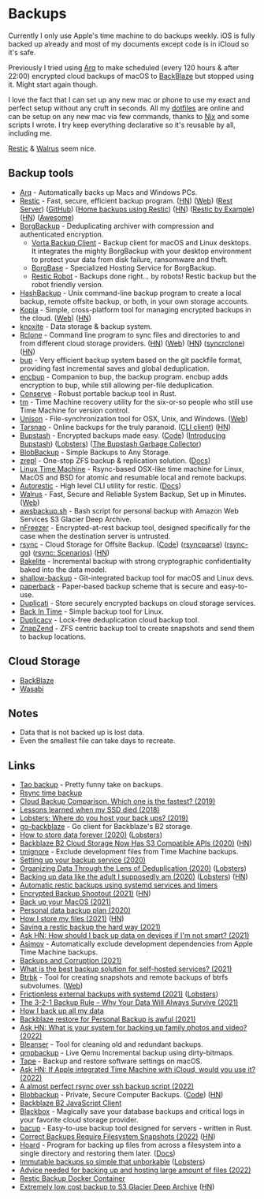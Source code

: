 # Backups

Currently I only use Apple's time machine to do backups weekly. iOS is fully backed up already and most of my documents except code is in iCloud so it's safe.

Previously I tried using [Arq](https://www.arqbackup.com) to make scheduled (every 120 hours & after 22:00) encrypted cloud backups of macOS to [BackBlaze](https://www.backblaze.com/) but stopped using it. Might start again though.

I love the fact that I can set up any new mac or phone to use my exact and perfect setup without any cruft in seconds. All my [dotfiles](https://github.com/nikitavoloboev/dotfiles) are online and can be setup on any new mac via few commands, thanks to [Nix](../package-managers/nix/nix.md) and some scripts I wrote. I try keep everything declarative so it's reusable by all, including me.

[Restic](https://restic.net/) & [Walrus](https://github.com/Clivern/Walrus) seem nice.

## Backup tools

- [Arq](https://www.arqbackup.com/) - Automatically backs up Macs and Windows PCs.
- [Restic](https://github.com/restic/restic) - Fast, secure, efficient backup program. ([HN](https://news.ycombinator.com/item?id=21410833)) ([Web](https://restic.net/)) ([Rest Server](https://github.com/restic/rest-server)) ([GitHub](https://github.com/restic)) ([Home backups using Restic](https://w.hutson.gy/projects/home-backups-using-restic)) ([HN](https://news.ycombinator.com/item?id=29209455)) ([Restic by Example](https://github.com/rubiojr/rapi)) ([HN](https://news.ycombinator.com/item?id=30822631)) ([Awesome](https://github.com/rubiojr/awesome-restic))
- [BorgBackup](https://github.com/borgbackup/borg) - Deduplicating archiver with compression and authenticated encryption.
  - [Vorta Backup Client](https://github.com/borgbase/vorta) - Backup client for macOS and Linux desktops. It integrates the mighty BorgBackup with your desktop environment to protect your data from disk failure, ransomware and theft.
  - [BorgBase](https://www.borgbase.com/) - Specialized Hosting Service for BorgBackup.
  - [Restic Robot](https://github.com/Southclaws/restic-robot) - Backups done right... by robots! Restic backup but the robot friendly version.
- [HashBackup](http://www.hashbackup.com/) - Unix command-line backup program to create a local backup, remote offsite backup, or both, in your own storage accounts.
- [Kopia](https://github.com/kopia/kopia) - Simple, cross-platform tool for managing encrypted backups in the cloud. ([Web](https://kopia.io/)) ([HN](https://news.ycombinator.com/item?id=27471945))
- [knoxite](https://github.com/knoxite/knoxite) - Data storage & backup system.
- [Rclone](https://github.com/rclone/rclone) - Command line program to sync files and directories to and from different cloud storage providers. ([HN](https://news.ycombinator.com/item?id=22791036)) ([Web](https://rclone.org/)) ([HN](https://news.ycombinator.com/item?id=29435760)) ([syncrclone](https://github.com/Jwink3101/syncrclone)) ([HN](https://news.ycombinator.com/item?id=33733920))
- [bup](https://github.com/bup/bup) - Very efficient backup system based on the git packfile format, providing fast incremental saves and global deduplication.
- [encbup](https://github.com/skorokithakis/encbup) - Companion to bup, the backup program. encbup adds encryption to bup, while still allowing per-file deduplication.
- [Conserve](https://github.com/sourcefrog/conserve) - Robust portable backup tool in Rust.
- [tm](https://github.com/erica/tm) - Time Machine recovery utility for the six-or-so people who still use Time Machine for version control.
- [Unison](https://github.com/bcpierce00/unison) - File-synchronization tool for OSX, Unix, and Windows. ([Web](https://www.cis.upenn.edu/~bcpierce/unison/))
- [Tarsnap](https://www.tarsnap.com/) - Online backups for the truly paranoid. ([CLI client](https://github.com/Tarsnap/tarsnap)) ([HN](https://news.ycombinator.com/item?id=24535046))
- [Bupstash](https://bupstash.io/) - Encrypted backups made easy. ([Code](https://github.com/andrewchambers/bupstash)) ([Introducing Bupstash](https://acha.ninja/blog/introducing_bupstash/)) ([Lobsters](https://lobste.rs/s/k5opww/introducing_bupstash)) ([The Bupstash Garbage Collector](https://acha.ninja/blog/the_bupstash_garbage_collector/))
- [BlobBackup](https://blobbackup.com/) - Simple Backups to Any Storage.
- [zrepl](https://github.com/zrepl/zrepl) - One-stop ZFS backup & replication solution. ([Docs](https://zrepl.github.io/))
- [Linux Time Machine](https://github.com/cytopia/linux-timemachine) - Rsync-based OSX-like time machine for Linux, MacOS and BSD for atomic and resumable local and remote backups.
- [Autorestic](https://github.com/cupcakearmy/autorestic) - High level CLI utility for restic. ([Docs](https://autorestic.vercel.app/))
- [Walrus](https://github.com/Clivern/Walrus) - Fast, Secure and Reliable System Backup, Set up in Minutes. ([Web](https://clivern.github.io/Walrus/))
- [awsbackup.sh](https://github.com/keisentraut/awsbackup) - Bash script for personal backup with Amazon Web Services S3 Glacier Deep Archive.
- [nFreezer](https://github.com/josephernest/nfreezer) - Encrypted-at-rest backup tool, designed specifically for the case when the destination server is untrusted.
- [rsync](https://www.rsync.net/index.html) - Cloud Storage for Offsite Backup. ([Code](https://github.com/WayneD/rsync)) ([rsyncparse](https://github.com/stapelberg/rsyncparse)) ([rsync-go](https://github.com/gokrazy/rsync)) ([rsync: Scenarios](https://michael.stapelberg.ch/posts/2022-06-18-rsync-article-1-scenarios/)) ([HN](https://news.ycombinator.com/item?id=31958536))
- [Bakelite](https://github.com/richfelker/bakelite) - Incremental backup with strong cryptographic confidentiality baked into the data model.
- [shallow-backup](https://github.com/alichtman/shallow-backup) - Git-integrated backup tool for macOS and Linux devs.
- [paperback](https://github.com/cyphar/paperback) - Paper-based backup scheme that is secure and easy-to-use.
- [Duplicati](https://github.com/duplicati/duplicati) - Store securely encrypted backups on cloud storage services.
- [Back In Time](https://github.com/bit-team/backintime) - Simple backup tool for Linux.
- [Duplicacy](https://github.com/gilbertchen/duplicacy) - Lock-free deduplication cloud backup tool.
- [ZnapZend](https://github.com/oetiker/znapzend) - ZFS centric backup tool to create snapshots and send them to backup locations.

## Cloud Storage

- [BackBlaze](https://www.backblaze.com/)
- [Wasabi](https://wasabi.com/)

## Notes

- Data that is not backed up is lost data.
- Even the smallest file can take days to recreate.

## Links

- [Tao backup](http://taobackup.com/) - Pretty funny take on backups.
- [Rsync time backup](https://github.com/laurent22/rsync-time-backup)
- [Cloud Backup Comparison. Which one is the fastest? (2019)](https://www.arqbackup.com/cloud-backup-comparison.html)
- [Lessons learned when my SSD died (2018)](https://bsago.me/blog/lessons-learned-when-my-ssd-died)
- [Lobsters: Where do you host your back ups? (2019)](https://lobste.rs/s/c8long/where_do_you_host_your_back_ups)
- [go-backblaze](https://github.com/kothar/go-backblaze) - Go client for Backblaze's B2 storage.
- [How to store data forever (2020)](https://drewdevault.com/2020/04/22/How-to-store-data-forever.html) ([Lobsters](https://lobste.rs/s/il9z0e/how_store_data_forever))
- [Backblaze B2 Cloud Storage Now Has S3 Compatible APIs (2020)](https://www.backblaze.com/blog/backblaze-b2-s3-compatible-api/) ([HN](https://news.ycombinator.com/item?id=23069114))
- [tmignore](https://github.com/samuelmeuli/tmignore) - Exclude development files from Time Machine backups.
- [Setting up your backup service (2020)](https://www.williamjbowman.com/blog/2020/06/30/setting-up-your-backup-service/)
- [Organizing Data Through the Lens of Deduplication (2020)](https://www.anishathalye.com/2020/08/03/periscope/) ([Lobsters](https://lobste.rs/s/udqu02/organizing_data_through_lens))
- [Backing up data like the adult I supposedly am (2020)](https://magnusson.io/post/backups/) ([Lobsters](https://lobste.rs/s/bmqi6l/backing_up_data_like_adult_i_supposedly_am)) ([HN](https://news.ycombinator.com/item?id=24526706))
- [Automatic restic backups using systemd services and timers](https://github.com/erikw/restic-systemd-automatic-backup)
- [Encrypted Backup Shootout (2021)](https://acha.ninja/blog/encrypted_backup_shootout/) ([HN](https://news.ycombinator.com/item?id=25618346))
- [Back up your MacOS (2021)](https://dzx.cz/2021/05/23/back_up_your_macos/)
- [Personal data backup plan (2020)](https://jacobbednarz.com/personal-data-backup-plan)
- [How I store my files (2021)](https://www.unixsheikh.com/articles/how-i-store-my-files-and-why-you-should-not-rely-on-fancy-tools-for-backup.html) ([HN](https://news.ycombinator.com/item?id=28003119))
- [Saving a restic backup the hard way (2021)](http://blog.pkh.me/p/30-saving-a-restic-backup-the-hard-way.html)
- [Ask HN: How should I back up data on devices if I'm not smart? (2021)](https://news.ycombinator.com/item?id=28758415)
- [Asimov](https://github.com/stevegrunwell/asimov) - Automatically exclude development dependencies from Apple Time Machine backups.
- [Backups and Corruption (2021)](https://www.collicutt.co.uk/notebook/backups.html)
- [What is the best backup solution for self-hosted services? (2021)](https://www.reddit.com/r/selfhosted/comments/qq1zpv/what_is_the_best_backup_solution_for_selfhosted/)
- [Btrbk](httpvs://github.com/digint/btrbk) - Tool for creating snapshots and remote backups of btrfs subvolumes. ([Web](https://digint.ch/btrbk/))
- [Frictionless external backups with systemd (2021)](https://jmtd.net/log/systemd_ext_backups/) ([Lobsters](https://lobste.rs/s/wjxxin/frictionless_external_backups_with))
- [The 3-2-1 Backup Rule – Why Your Data Will Always Survive (2021)](https://www.vmwareblog.org/3-2-1-backup-rule-data-will-always-survive/)
- [How I back up all my data](https://github.com/geerlingguy/my-backup-plan)
- [Backblaze restore for Personal Backup is awful (2021)](https://news.ycombinator.com/item?id=29533753)
- [Ask HN: What is your system for backing up family photos and video? (2022)](https://news.ycombinator.com/item?id=29978099)
- [Bleanser](https://github.com/karlicoss/bleanser) - Tool for cleaning old and redundant backups.
- [qmpbackup](https://github.com/abbbi/qmpbackup) - Live Qemu Incremental backup using dirty-bitmaps.
- [Tape](https://github.com/vitorgalvao/tape) - Backup and restore software settings on macOS.
- [Ask HN: If Apple integrated Time Machine with iCloud, would you use it? (2022)](https://news.ycombinator.com/item?id=30223422)
- [A almost perfect rsync over ssh backup script (2022)](https://blog.zazu.berlin/software/a-almost-perfect-rsync-over-ssh-backup-script.html)
- [Blobbackup](https://blobbackup.com/) - Private, Secure Computer Backups. ([Code](https://github.com/blobbackup/blobbackup)) ([HN](https://news.ycombinator.com/item?id=30577625))
- [Backblaze B2 JavaScript Client](https://github.com/benaubin/b2-js)
- [Blackbox](https://github.com/lemonsaurus/blackbox) - Magically save your database backups and critical logs in your favorite cloud storage provider.
- [bacup](https://github.com/galeone/bacup) - Easy-to-use backup tool designed for servers - written in Rust.
- [Correct Backups Require Filesystem Snapshots (2022)](https://cyounkins.medium.com/correct-backups-require-filesystem-snapshots-23062e2e7a15) ([HN](https://news.ycombinator.com/item?id=31401151))
- [Hoard](https://github.com/Shadow53/hoard) - Program for backing up files from across a filesystem into a single directory and restoring them later. ([Docs](https://hoard.rs/))
- [Immutable backups so simple that unborkable](https://github.com/nathants/backup) ([Lobsters](https://lobste.rs/s/qfva1e/immutable_backups_so_simple_unborkable))
- [Advice needed for backing up and hosting large amount of files (2022)](https://news.ycombinator.com/item?id=31996612)
- [Restic Backup Docker Container](https://github.com/lobaro/restic-backup-docker)
- [Extremely low cost backup to S3 Glacier Deep Archive](https://github.com/mrichtarsky/glacier_deep_archive_backup) ([HN](https://news.ycombinator.com/item?id=32864052))
